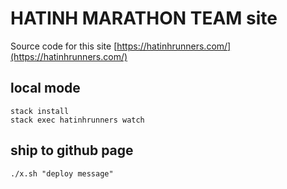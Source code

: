 # HATINH MARATHON TEAM site

Source code for this site [https://hatinhrunners.com/](https://hatinhrunners.com/)

## local mode

```
stack install
stack exec hatinhrunners watch
```

## ship to github page

```
./x.sh "deploy message"
```
